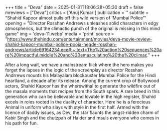 +++
title = "Deva"
date = 2025-01-31T18:06:28+05:30
draft = false
mreviews = ["Deva"]
critics = ['Anuj Kumar']
publication = ''
subtitle = "Shahid Kapoor almost pulls off this wild version of ‘Mumbai Police’"
opening = "Director Rosshan Andrrews unleashes solid characters in edgy atmospherics, but the climactic punch of the original is missing in this mind game"
img = 'deva-11.webp'
media = 'print'
source = "https://www.thehindu.com/entertainment/movies/deva-movie-review-shahid-kapoor-mumbai-police-pooja-hegde-rosshan-andrrews/article69164234.ece#:~:text=The%20action%20sequences%20are%20impactful,middle%20and%20emasculating%20the%20climax."
+++

After a long wait, we have a mainstream flick where the hero makes you forget the lapses in the logic of the screenplay as director Rosshan Andrrews mounts his Malayalam blockbuster Mumbai Police for the Hindi heartland, a decade after its release. Among the current crop of Bollywood actors, Shahid Kapoor has the wherewithal to generate the wildfire out of the masala moments that recipes from the South spark. A rare breed in this generation who can be believable and lovable in the high register, Shahid excels in roles rooted in the duality of character. Here he is a ferocious Animal in uniform who slays with style in the first half. Armed with the licence of daddy issues, as Dev, the star flaunts the angst-ridden charm of Kabir Singh and the chutzpah of Haider and mauls everyone who comes in his path for fun.
